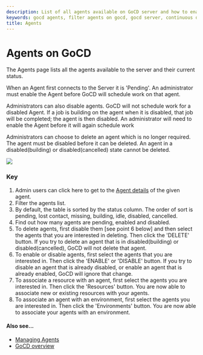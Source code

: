 ```yaml
---
description: List of all agents available on GoCD server and how to enable and filter agents.
keywords: gocd agents, filter agents on gocd, gocd server, continuous delivery, elastic agents
title: Agents
---
```



# Agents on GoCD

The Agents page lists all the agents available to the server and their current status.

When an Agent first connects to the Server it is 'Pending'. An administrator must enable the Agent before GoCD will schedule work on that agent.

Administrators can also disable agents. GoCD will not schedule work for a disabled Agent. If a job is building on the agent when it is disabled, that job will be completed; the agent is then disabled. An administrator will need to enable the Agent before it will again schedule work

Administrators can choose to delete an agent which is no longer required. The agent must be disabled before it can be deleted. An agent in a disabled(building) or disabled(cancelled) state cannot be deleted.


![](../images/agents.png)

### Key

1.  Admin users can click here to get to the [Agent details](../navigation/agent_details.html) of the given agent.
2.  Filter the agents list.
3.  By default, the table is sorted by the status column. The order of sort is pending, lost contact, missing, building, idle, disabled, cancelled.
4.  Find out how many agents are pending, enabled and disabled.
5.  To delete agents, first disable them [see point 6 below] and then select the agents that you are interested in deleting. Then click the 'DELETE' button. If you try to delete an agent that is in disabled(building) or disabled(cancelled), GoCD will not delete that agent.
6.  To enable or disable agents, first select the agents that you are interested in. Then click the 'ENABLE' or 'DISABLE' button. If you try to disable an agent that is already disabled, or enable an agent that is already enabled, GoCD will ignore that change.
7.  To associate a resource with an agent, first select the agents you are interested in. Then click the 'Resources' button. You are now able to associate new or existing resources with your agents.
8.  To associate an agent with an environment, first select the agents you are interested in. Then click the 'Environments' button. You are now able to associate your agents with an environment.


#### Also see...

-   [Managing Agents](../configuration/managing_a_build_cloud.html)
-   [GoCD overview](../introduction/concepts_in_go.html)
